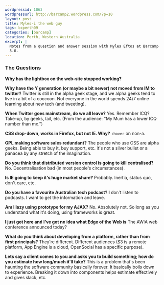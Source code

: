 ```yaml
---
wordpressid: 1063
wordpressurl: http://barcamp2.wordpress.com/?p=10
layout: post
title: Myles-i the web guy
tags: bcperth09
categories: [barcamp]
location: Perth, Western Australia
excerpt: |
  Notes from a question and answer session with Myles Eftos at Barcamp Perth
  3.0.
---
```


### The Questions

**Why has the lightbox on the web-site stopped working?**

**Why have the Y generation (or maybe a bit newer) not moved from IM to twitter?** Twitter is still in the alpha geek stage, and we alpha geeks tend to live in a bit of a coocoon. Not everyone in the world spends 24/7 online learning about new tech (and tweeting).

**When Twitter goes mainstream, do we all leave?** Yes. Remember ICQ? Take-up,
by geeks, tail, etc. (From the audience: "My Mum has a lower ICQ number than me.")

**CSS drop-down, works in Firefox, but not IE. Why?** `:hover` on non-a.

**GPL making software sales redundant?** The people who use OSS are alpha geeks. Being able to buy it, buy support, etc. It's not a silver bullet or a panacea by any stretch of the imagination.

**Do you think that distributed version control is going to kill centralised?** No. Decentralisation bad (in most people's circumstances).

**Is IE going to keep it's huge market share?** Probably. Inertia, status quo, don't care, etc.

**Do you have a favourite Australian tech podcast?** I don't listen to podcasts. I want to get the information and leave.

**Am I lazy using prototype for my AJAX?** No. Absolutely not. So long as you understand what it's doing, using frameworks is great.

**I just got here and I've got no idea what Edge of the Web is** The AWIA web conference announced today?

**What do you think about developing from a platform, rather than from first principals?** They're different. Different audiences (S3 is a remote platform, App Engine is a cloud, OpenSocial has a specific purpose).

**Lets say a client comes to you and asks you to build something; how do you estimate how long/much it'll take?** This is a problem that's been haunting the software community basically forever. It basically boils down to experience. Breaking it down into components helps estimate effectively and gives slack, etc.
